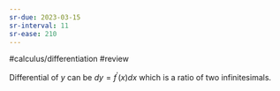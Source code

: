 ```yaml
---
sr-due: 2023-03-15
sr-interval: 11
sr-ease: 210
---
```

#calculus/differentiation #review 

Differential of $y$ can be $dy = f^{'}(x)dx$ which is a ratio of two infinitesimals. 
